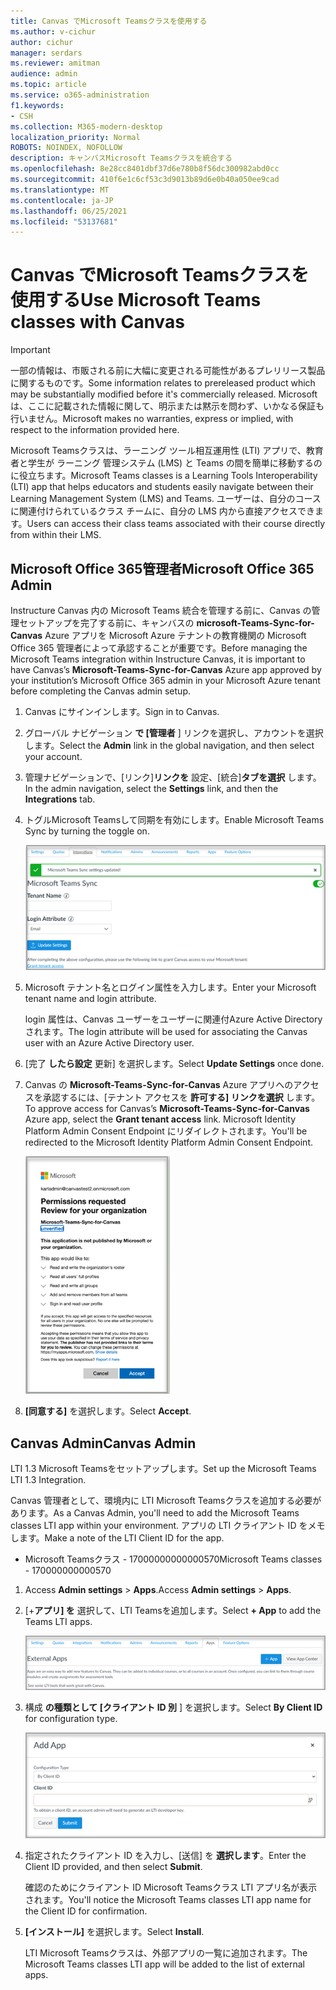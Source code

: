 ```yaml
---
title: Canvas でMicrosoft Teamsクラスを使用する
ms.author: v-cichur
author: cichur
manager: serdars
ms.reviewer: amitman
audience: admin
ms.topic: article
ms.service: o365-administration
f1.keywords:
- CSH
ms.collection: M365-modern-desktop
localization_priority: Normal
ROBOTS: NOINDEX, NOFOLLOW
description: キャンバスMicrosoft Teamsクラスを統合する
ms.openlocfilehash: 8e28cc8401dbf37d6e780b8f56dc300982abd0cc
ms.sourcegitcommit: 410f6e1c6cf53c3d9013b89d6e0b40a050ee9cad
ms.translationtype: MT
ms.contentlocale: ja-JP
ms.lasthandoff: 06/25/2021
ms.locfileid: "53137681"
---
```

# <a name="use-microsoft-teams-classes-with-canvas"></a><span data-ttu-id="69202-103">Canvas でMicrosoft Teamsクラスを使用する</span><span class="sxs-lookup"><span data-stu-id="69202-103">Use Microsoft Teams classes with Canvas</span></span>

> [!IMPORTANT]
> <span data-ttu-id="69202-104">一部の情報は、市販される前に大幅に変更される可能性があるプレリリース製品に関するものです。</span><span class="sxs-lookup"><span data-stu-id="69202-104">Some information relates to prereleased product which may be substantially modified before it's commercially released.</span></span> <span data-ttu-id="69202-105">Microsoft は、ここに記載された情報に関して、明示または黙示を問わず、いかなる保証も行いません。</span><span class="sxs-lookup"><span data-stu-id="69202-105">Microsoft makes no warranties, express or implied, with respect to the information provided here.</span></span>

<span data-ttu-id="69202-106">Microsoft Teamsクラスは、ラーニング ツール相互運用性 (LTI) アプリで、教育者と学生が ラーニング 管理システム (LMS) と Teams の間を簡単に移動するのに役立ちます。</span><span class="sxs-lookup"><span data-stu-id="69202-106">Microsoft Teams classes is a Learning Tools Interoperability (LTI) app that helps educators and students easily navigate between their Learning Management System (LMS) and Teams.</span></span> <span data-ttu-id="69202-107">ユーザーは、自分のコースに関連付けられているクラス チームに、自分の LMS 内から直接アクセスできます。</span><span class="sxs-lookup"><span data-stu-id="69202-107">Users can access their class teams associated with their course directly from within their LMS.</span></span>

## <a name="microsoft-office-365-admin"></a><span data-ttu-id="69202-108">Microsoft Office 365管理者</span><span class="sxs-lookup"><span data-stu-id="69202-108">Microsoft Office 365 Admin</span></span>

<span data-ttu-id="69202-109">Instructure Canvas 内の Microsoft Teams 統合を管理する前に、Canvas の管理セットアップを完了する前に、キャンバスの **microsoft-Teams-Sync-for-Canvas** Azure アプリを Microsoft Azure テナントの教育機関の Microsoft Office 365 管理者によって承認することが重要です。</span><span class="sxs-lookup"><span data-stu-id="69202-109">Before managing the Microsoft Teams integration within Instructure Canvas, it is important to have Canvas’s **Microsoft-Teams-Sync-for-Canvas** Azure app approved by your institution’s Microsoft Office 365 admin in your Microsoft Azure tenant before completing the Canvas admin setup.</span></span>

1. <span data-ttu-id="69202-110">Canvas にサインインします。</span><span class="sxs-lookup"><span data-stu-id="69202-110">Sign in to Canvas.</span></span>
 
2. <span data-ttu-id="69202-111">グローバル ナビゲーション **で [管理者** ] リンクを選択し、アカウントを選択します。</span><span class="sxs-lookup"><span data-stu-id="69202-111">Select the **Admin** link in the global navigation, and then select your account.</span></span>

3. <span data-ttu-id="69202-112">管理ナビゲーションで、[リンク]**リンクを** 設定、[統合]**タブを選択** します。</span><span class="sxs-lookup"><span data-stu-id="69202-112">In the admin navigation, select the **Settings** link, and then the **Integrations** tab.</span></span> 

4. <span data-ttu-id="69202-113">トグルMicrosoft Teamsして同期を有効にします。</span><span class="sxs-lookup"><span data-stu-id="69202-113">Enable Microsoft Teams Sync by turning the toggle on.</span></span>

   ![teams-sync](media/teams-sync.png)

5. <span data-ttu-id="69202-115">Microsoft テナント名とログイン属性を入力します。</span><span class="sxs-lookup"><span data-stu-id="69202-115">Enter your Microsoft tenant name and login attribute.</span></span> 

   <span data-ttu-id="69202-116">login 属性は、Canvas ユーザーをユーザーに関連付Azure Active Directoryされます。</span><span class="sxs-lookup"><span data-stu-id="69202-116">The login attribute will be used for associating the Canvas user with an Azure Active Directory user.</span></span> 

6. <span data-ttu-id="69202-117">[完了 **したら設定** 更新] を選択します。</span><span class="sxs-lookup"><span data-stu-id="69202-117">Select **Update Settings** once done.</span></span>

7. <span data-ttu-id="69202-118">Canvas の **Microsoft-Teams-Sync-for-Canvas** Azure アプリへのアクセスを承認するには、[テナント アクセスを **許可する] リンクを選択** します。</span><span class="sxs-lookup"><span data-stu-id="69202-118">To approve access for Canvas’s **Microsoft-Teams-Sync-for-Canvas** Azure app, select the **Grant tenant access** link.</span></span> <span data-ttu-id="69202-119">Microsoft Identity Platform Admin Consent Endpoint にリダイレクトされます。</span><span class="sxs-lookup"><span data-stu-id="69202-119">You'll be redirected to the Microsoft Identity Platform Admin Consent Endpoint.</span></span>

   ![permissions](media/permissions.png)

8. <span data-ttu-id="69202-121">**[同意する]** を選択します。</span><span class="sxs-lookup"><span data-stu-id="69202-121">Select **Accept**.</span></span>
 
## <a name="canvas-admin"></a><span data-ttu-id="69202-122">Canvas Admin</span><span class="sxs-lookup"><span data-stu-id="69202-122">Canvas Admin</span></span>

<span data-ttu-id="69202-123">LTI 1.3 Microsoft Teamsをセットアップします。</span><span class="sxs-lookup"><span data-stu-id="69202-123">Set up the Microsoft Teams LTI 1.3 Integration.</span></span>

<span data-ttu-id="69202-124">Canvas 管理者として、環境内に LTI Microsoft Teamsクラスを追加する必要があります。</span><span class="sxs-lookup"><span data-stu-id="69202-124">As a Canvas Admin, you'll need to add the Microsoft Teams classes LTI app within your environment.</span></span> <span data-ttu-id="69202-125">アプリの LTI クライアント ID をメモします。</span><span class="sxs-lookup"><span data-stu-id="69202-125">Make a note of the LTI Client ID for the app.</span></span>

 - <span data-ttu-id="69202-126">Microsoft Teamsクラス - 17000000000000570</span><span class="sxs-lookup"><span data-stu-id="69202-126">Microsoft Teams classes - 170000000000570</span></span>

1. <span data-ttu-id="69202-127">Access **Admin settings**  >  **Apps**.</span><span class="sxs-lookup"><span data-stu-id="69202-127">Access **Admin settings** > **Apps**.</span></span>

2. <span data-ttu-id="69202-128">[+**アプリ] を** 選択して、LTI Teamsを追加します。</span><span class="sxs-lookup"><span data-stu-id="69202-128">Select **+ App** to add the Teams LTI apps.</span></span> 
 
   ![外部アプリ](media/external-apps.png)

3. <span data-ttu-id="69202-130">構成 **の種類として [クライアント ID 別** ] を選択します。</span><span class="sxs-lookup"><span data-stu-id="69202-130">Select **By Client ID** for configuration type.</span></span>

   ![アプリの追加](media/add-app.png)

4. <span data-ttu-id="69202-132">指定されたクライアント ID を入力し、[送信] を **選択します**。</span><span class="sxs-lookup"><span data-stu-id="69202-132">Enter the Client ID provided, and then select **Submit**.</span></span>
   
   <span data-ttu-id="69202-133">確認のためにクライアント ID Microsoft Teamsクラス LTI アプリ名が表示されます。</span><span class="sxs-lookup"><span data-stu-id="69202-133">You'll notice the Microsoft Teams classes LTI app name for the Client ID for confirmation.</span></span> 

5. <span data-ttu-id="69202-134">**[インストール]** を選択します。</span><span class="sxs-lookup"><span data-stu-id="69202-134">Select **Install**.</span></span>

   <span data-ttu-id="69202-135">LTI Microsoft Teamsクラスは、外部アプリの一覧に追加されます。</span><span class="sxs-lookup"><span data-stu-id="69202-135">The Microsoft Teams classes LTI app will be added to the list of external apps.</span></span>

